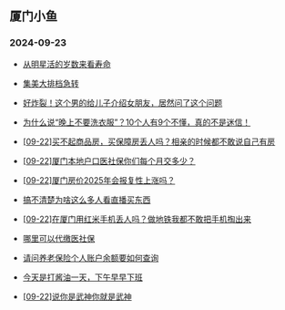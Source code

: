## 厦门小鱼 
### 2024-09-23

+ [从明星活的岁数来看寿命](http://bbs.xmfish.com/read-htm-tid-18245777.html)

+ [集美大排档急转](http://bbs.xmfish.com/read-htm-tid-18245778.html)

+ [好炸裂！这个男的给儿子介绍女朋友，居然问了这个问题](http://bbs.xmfish.com/read-htm-tid-18245827.html)

+ [为什么说“晚上不要洗衣服”？10个人有9个不懂，真的不是迷信！](http://bbs.xmfish.com/read-htm-tid-18245787.html)

+ [[09-22]买不起商品房，买保障房丢人吗？相亲的时候都不敢说自己有房](http://bbs.xmfish.com/read-htm-tid-18245837.html)

+ [[09-22]厦门本地户口医社保你们每个月交多少？](http://bbs.xmfish.com/read-htm-tid-18245882.html)

+ [[09-22]厦门房价2025年会报复性上涨吗？](http://bbs.xmfish.com/read-htm-tid-18245864.html)

+ [搞不清楚为啥这么多人看直播买东西](http://bbs.xmfish.com/read-htm-tid-18245853.html)

+ [[09-22]在厦门用红米手机丢人吗？做地铁我都不敢把手机掏出来](http://bbs.xmfish.com/read-htm-tid-18245833.html)

+ [哪里可以代缴医社保](http://bbs.xmfish.com/read-htm-tid-18245809.html)

+ [请问养老保险个人账户余额要如何查询](http://bbs.xmfish.com/read-htm-tid-18245891.html)

+ [今天是打酱油一天，下午早早下班](http://bbs.xmfish.com/read-htm-tid-18245851.html)

+ [[09-22]说你是武神你就是武神](http://bbs.xmfish.com/read-htm-tid-18245814.html)

